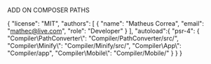 ADD ON COMPOSER PATHS

{
    "license": "MIT",
    "authors": [
        {
            "name": "Matheus Correa",
            "email": "mathec@live.com",
            "role": "Developer"
        }
    ],
    "autoload":{
        "psr-4": {
          "Compiler\\PathConverter\\": "Compiler/PathConverter/src/",
          "Compiler\\Minify\\": "Compiler/Minify/src/",
          "Compiler\\App\\": "Compiler/app",
          "Compiler\\Mobile\\": "Compiler/Mobile/"
    }
  }
}